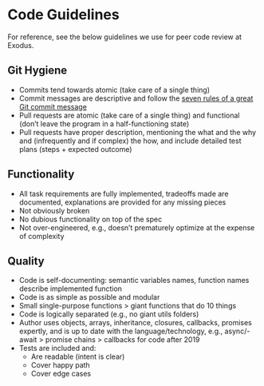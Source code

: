 # Code Guidelines
For reference, see the below guidelines we use for peer code review at Exodus.

## Git Hygiene
- Commits tend towards atomic (take care of a single thing)
- Commit messages are descriptive and follow the [seven rules of a great Git commit message](https://chris.beams.io/posts/git-commit/)
- Pull requests are atomic (take care of a single thing) and functional (don’t leave the program in a half-functioning state)
- Pull requests have proper description, mentioning the what and the why and (infrequently and if complex) the how, and include detailed test plans (steps + expected outcome)

## Functionality
- All task requirements are fully implemented, tradeoffs made are documented, explanations are provided for any missing pieces
- Not obviously broken
- No dubious functionality on top of the spec
- Not over-engineered, e.g., doesn’t prematurely optimize at the expense of complexity

## Quality
- Code is self-documenting: semantic variables names, function names describe implemented function
- Code is as simple as possible and modular
- Small single-purpose functions > giant functions that do 10 things
- Code is logically separated (e.g., no giant utils folders)
- Author uses objects, arrays, inheritance, closures, callbacks, promises expertly, and is up to date with the language/technology, e.g., async/- await > promise chains > callbacks for code after 2019
- Tests are included and:
    - Are readable (intent is clear)
    - Cover happy path
    - Cover edge cases